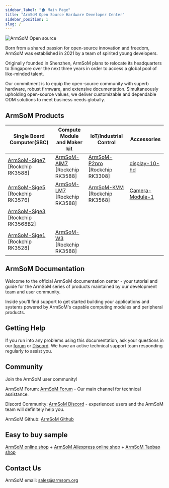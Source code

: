 ```yaml
---
sidebar_label: "🏠 Main Page"
title: "ArmSoM Open Source Hardware Developer Center"
sidebar_position: 1
slug: /
---
```


![ArmSoM Open source ](/img/banana.png)

Born from a shared passion for open-source innovation and freedom, ArmSoM was established in 2021 by a team of spirited young developers.

Originally founded in Shenzhen, ArmSoM plans to relocate its headquarters to Singapore over the next three years in order to access a global pool of like-minded talent.

Our commitment is to equip the open-source community with superb hardware, robust firmware, and extensive documentation. Simultaneously upholding open-source values, we deliver customizable and dependable ODM solutions to meet business needs globally. 

## ArmSoM Products

| Single Board Computer(SBC)| Compute Module and Maker kit	| IoT/Industrial Control | Accessories|
|---------|--------------|--------------|---------|
|[ArmSoM-Sige7](./armsom-sige7)  [Rockchip RK3588]|[ArmSoM-AIM7](./armsom-aim7)  [Rockchip RK3588]|[ArmSoM-P2pro](./armsom-p2pro)  [Rockchip RK3308] | [display-10-hd](./armsom-display-10-hd)|
|[ArmSoM-Sige5](./armsom-sige5)  [Rockchip RK3576]|[ArmSoM-LM7](./armsom-lm7)  [Rockchip RK3588]|[ArmSoM-KVM](./armsom-kvm)  [Rockchip RK3568] | [Camera-Module-1](./armsom-camera-module1)	|
|[ArmSoM-Sige3](./armsom-sige3)  [Rockchip RK3568B2]| | |
|[ArmSoM-Sige1](./armsom-sige1)  [Rockchip RK3528]|[ArmSoM-W3](./armsom-w3)  [Rockchip RK3588]||

## ArmSoM Documentation

Welcome to the official ArmSoM documentation center - your tutorial and guide for the ArmSoM series of products maintained by our development team and user community.

Inside you'll find support to get started building your applications and systems powered by ArmSoM's capable computing modules and peripheral products.

## Getting Help

If you run into any problems using this documentation, ask your questions in our [forum](http://forum.armsom.org/) or [Discord](https://discord.gg/THfTEatpfK). We have an active technical support team responding regularly to assist you.

## Community

Join the ArmSoM user community!

ArmSoM Forum: [ArmSoM Forum](http://forum.armsom.org/) - Our main channel for technical assistance.

Discord Community: [ArmSoM Discord](https://discord.gg/THfTEatpfK) - experienced users and the ArmSoM team will definitely help you.

ArmSoM Github: [ArmSoM Github](https://github.com/armsom)

## Easy to buy sample
[ArmSoM online shop](https://www.armsom.org/category/all-products) + [ArmSoM Aliexpress online shop](https://www.aliexpress.com/store/1102800175) +  [ArmSoM Taobao shop](https://shop518100695.taobao.com/)


## Contact Us

ArmSoM email: sales@armsom.org